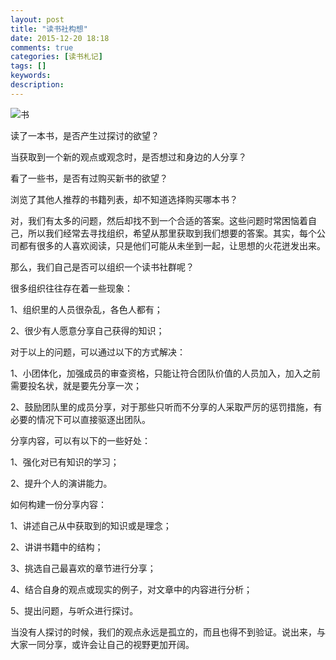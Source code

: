```yaml
---
layout: post
title: "读书社构想"
date: 2015-12-20 18:18
comments: true
categories: [读书札记]
tags: []
keywords: 
description: 
---
```

![书](http://upload-images.jianshu.io/upload_images/15016-f162c035c3487770.jpg?imageMogr2/auto-orient/strip%7CimageView2/2/w/1240)

读了一本书，是否产生过探讨的欲望？

当获取到一个新的观点或观念时，是否想过和身边的人分享？

看了一些书，是否有过购买新书的欲望？

浏览了其他人推荐的书籍列表，却不知道选择购买哪本书？

对，我们有太多的问题，然后却找不到一个合适的答案。这些问题时常困恼着自己，所以我们经常去寻找组织，希望从那里获取到我们想要的答案。其实，每个公司都有很多的人喜欢阅读，只是他们可能从未坐到一起，让思想的火花迸发出来。
<!--more-->
那么，我们自己是否可以组织一个读书社群呢？

很多组织往往存在着一些现象：

1、组织里的人员很杂乱，各色人都有；

2、很少有人愿意分享自己获得的知识；

对于以上的问题，可以通过以下的方式解决：

1、小团体化，加强成员的审查资格，只能让符合团队价值的人员加入，加入之前需要投名状，就是要先分享一次；

2、鼓励团队里的成员分享，对于那些只听而不分享的人采取严厉的惩罚措施，有必要的情况下可以直接驱逐出团队。

分享内容，可以有以下的一些好处：

1、强化对已有知识的学习；

2、提升个人的演讲能力。

如何构建一份分享内容：

1、讲述自己从中获取到的知识或是理念；

2、讲讲书籍中的结构；

3、挑选自己最喜欢的章节进行分享；

4、结合自身的观点或现实的例子，对文章中的内容进行分析；

5、提出问题，与听众进行探讨。

当没有人探讨的时候，我们的观点永远是孤立的，而且也得不到验证。说出来，与大家一同分享，或许会让自己的视野更加开阔。